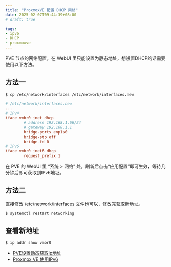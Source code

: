 ```yaml
---
title: "ProxmoxVE 配置 DHCP 网络"
date: 2025-02-07T09:44:39+08:00
# draft: true

tags:
- ipv6
- DHCP
- proxmoxve
---
```

PVE 节点的网络配置，在 WebUI 里只能设置为静态地址，想设置DHCP的话需要使用以下方法。

## 方法一
```bash
$ cp /etc/network/interfaces /etc/network/interfaces.new
```
```ini
# /etc/network/interfaces.new
...
# IPv4
iface vmbr0 inet dhcp
        # address 192.168.1.66/24
        # gateway 192.168.1.1
        bridge-ports enp1s0
        bridge-stp off
        bridge-fd 0
# IPv6
iface vmbr0 inet6 dhcp
        request_prefix 1
```
在 PVE 的 WebUI 里 “系统 > 网络” 处，刷新后点击“应用配置”即可生效，等待几分钟后即可获取到IPv6地址。

## 方法二
直接修改 /etc/network/interfaces 文件也可以，修改完获取新地址。
```bash
$ systemctl restart networking
```
## 查看新地址
```bash
$ ip addr show vmbr0
```
- [PVE设置动态获取ip地址](https://blog.csdn.net/weixin_47054353/article/details/130452673)
- [Proxmox VE 使用IPv6](https://www.icn.ink/pve/57.html)